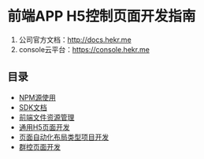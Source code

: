 # 前端APP H5控制页面开发指南

1. 公司官方文档：http://docs.hekr.me
2. console云平台：https://console.hekr.me

## 目录

* [NPM源使用](./NPM源使用.md)
* [SDK文档](./SDK文档.md)
* [前端文件资源管理](./前端文件资源管理.md)
* [通用H5页面开发](./通用H5页面开发.md)
* [页面自动化布局类型项目开发](./自动化布局页面开发注意事项.md)
* [群控页面开发](./群控页面开发.md)